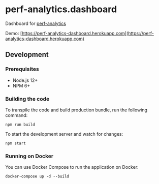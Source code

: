 # perf-analytics.dashboard

Dashboard for [perf-analytics](https://github.com/OnurCem/perf-analytics)

Demo: [https://perf-analytics-dashboard.herokuapp.com](https://perf-analytics-dashboard.herokuapp.com)

## Development

### Prerequisites

- Node.js 12+
- NPM 6+

### Building the code

To transpile the code and build production bundle, run the following command:

```shell script
npm run build
```

To start the development server and watch for changes:

```shell script
npm start
```

### Running on Docker

You can use Docker Compose to run the application on Docker:

```shell script
docker-compose up -d --build
```
